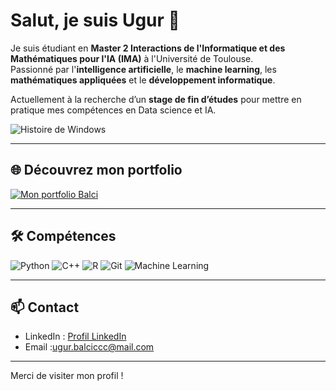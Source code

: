 # Salut, je suis Ugur 👋

Je suis étudiant en **Master 2 Interactions de l'Informatique et des Mathématiques pour l'IA (IMA)** à l'Université de Toulouse.  
Passionné par l'**intelligence artificielle**, le **machine learning**, les **mathématiques appliquées** et le **développement informatique**.

Actuellement à la recherche d’un **stage de fin d’études** pour mettre en pratique mes compétences en Data science et IA.

<!-- GIF d'intro / effet “landing” -->
![Histoire de Windows](https://i0.wp.com/marclabs.com/wp-content/uploads/2015/11/EOW-full-teaser-no-intro.gif?resize=904%2C589&ssl=1)


---

## 🌐 Découvrez mon portfolio

[![Mon portfolio Balci](https://img.shields.io/badge/Portfolio-Visiter-blue?style=for-the-badge&logo=github)](https://ugurba.github.io/Balci/)

---

## 🛠 Compétences

![Python](https://img.shields.io/badge/Python-3776AB?style=for-the-badge&logo=python&logoColor=white)
![C++](https://img.shields.io/badge/C++-00599C?style=for-the-badge&logo=c%2B%2B&logoColor=white)
![R](https://img.shields.io/badge/R-276DC3?style=for-the-badge&logo=r&logoColor=white)
![Git](https://img.shields.io/badge/Git-F05032?style=for-the-badge&logo=git&logoColor=white)
![Machine Learning](https://img.shields.io/badge/Machine_Learning-FF6F00?style=for-the-badge)

---

## 📫 Contact

- LinkedIn : [Profil LinkedIn](https://www.linkedin.com/)  
- Email :ugur.balciccc@mail.com

---

Merci de visiter mon profil ! 

<!--
**aminebelghazi/aminebelghazi** is a ✨ _special_ ✨ repository because its `README.md` (this file) appears on your GitHub profile.

Here are some ideas to get you started:

- 🔭 I’m currently working on ...
- 🌱 I’m currently learning ...
- 👯 I’m looking to collaborate on ...
- 🤔 I’m looking for help with ...
- 💬 Ask me about ...
- 📫 How to reach me: ...
- 😄 Pronouns: ...
- ⚡ Fun fact: ...
-->
